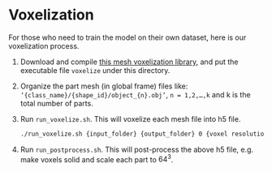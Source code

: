 # Voxelization

For those who need to train the model on their own dataset, here is our voxelization process.

1. Download and compile [this mesh voxelization library](https://github.com/davidstutz/mesh-voxelization), and put the executable file `voxelize` under this directory.

2. Organize the part mesh (in global frame) files like: `‘{class_name}/{shape_id}/object_{n}.obj’`, `n = 1,2,…,k` and k is the total number of parts.

3. Run `run_voxelize.sh`. This will voxelize each mesh file into h5 file.

   ```bash
   ./run_voxelize.sh {input_folder} {output_folder} 0 {voxel resolution}
   ```

4. Run `run_postprocess.sh`. This will post-process the above h5 file,  e.g. make voxels solid and scale each part to $64^3$.

   ```bash ./run_postprocess.sh {input_h5_folder} {output_h5_folder}
   ```

   


